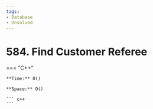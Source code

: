 ```yaml
---
tags:
- Database
- Unsolved
---
```



# 584. Find Customer Referee

=== "C++"

    **Time:** O()

    **Space:** O()

    ``` c++
    ```